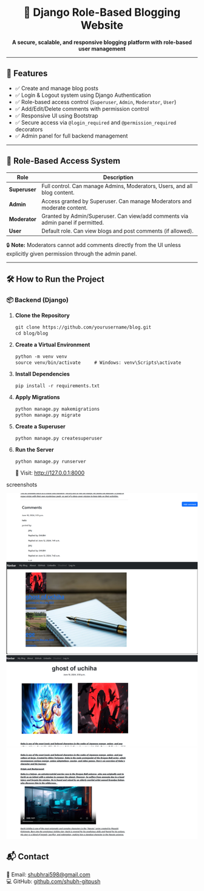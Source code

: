 <h1 align="center">📰 Django Role-Based Blogging Website</h1>

<p align="center">
  <strong>A secure, scalable, and responsive blogging platform with role-based user management</strong>
</p>

<hr>

<h2>🚀 Features</h2>

<ul>
  <li>✅ Create and manage blog posts</li>
  <li>✅ Login & Logout system using Django Authentication</li>
  <li>✅ Role-based access control (<code>Superuser</code>, <code>Admin</code>, <code>Moderator</code>, <code>User</code>)</li>
  <li>✅ Add/Edit/Delete comments with permission control</li>
  <li>✅ Responsive UI using Bootstrap</li>
  <li>✅ Secure access via <code>@login_required</code> and <code>@permission_required</code> decorators</li>
  <li>✅ Admin panel for full backend management</li>
</ul>

<hr>

<h2>🔐 Role-Based Access System</h2>

<table>
  <thead>
    <tr>
      <th>Role</th>
      <th>Description</th>
    </tr>
  </thead>
  <tbody>
    <tr>
      <td><strong>Superuser</strong></td>
      <td>Full control. Can manage Admins, Moderators, Users, and all blog content.</td>
    </tr>
    <tr>
      <td><strong>Admin</strong></td>
      <td>Access granted by Superuser. Can manage Moderators and moderate content.</td>
    </tr>
    <tr>
      <td><strong>Moderator</strong></td>
      <td>Granted by Admin/Superuser. Can view/add comments via admin panel if permitted.</td>
    </tr>
    <tr>
      <td><strong>User</strong></td>
      <td>Default role. Can view blogs and post comments (if allowed).</td>
    </tr>
  </tbody>
</table>

<p>🔒 <strong>Note:</strong> Moderators cannot add comments directly from the UI unless explicitly given permission through the admin panel.</p>

<hr>

<h2>🛠 How to Run the Project</h2>

<h3>📦 Backend (Django)</h3>

<ol>
  <li><strong>Clone the Repository</strong></li>

  <pre><code>git clone https://github.com/yourusername/blog.git
cd blog/blog</code></pre>

  <li><strong>Create a Virtual Environment</strong></li>

  <pre><code>python -m venv venv
source venv/bin/activate     # Windows: venv\Scripts\activate</code></pre>

  <li><strong>Install Dependencies</strong></li>

  <pre><code>pip install -r requirements.txt</code></pre>

  <li><strong>Apply Migrations</strong></li>

  <pre><code>python manage.py makemigrations
python manage.py migrate</code></pre>

  <li><strong>Create a Superuser</strong></li>

  <pre><code>python manage.py createsuperuser</code></pre>

  <li><strong>Run the Server</strong></li>

  <pre><code>python manage.py runserver</code></pre>

  <p>🔗 Visit: <a href="http://127.0.0.1:8000" target="_blank">http://127.0.0.1:8000</a></p>
</ol>

<p>screenshots</p>
<img src="Screenshot 2025-05-28 091309.png"></img>
<img src="Screenshot 2025-05-28 091210.png"></img>
<img src="Screenshot 2025-05-28 091238.png"></img>
<img src="Screenshot 2025-05-28 091251.png"></img>



<h2>📬 Contact</h2>

<p>
  📧 Email: <a href="mailto:shubhrai598@gmail.com">shubhrai598@gmail.com</a><br>
  💻 GitHub: <a href="https://github.com/shubh-gitpush" target="_blank">github.com/shubh-gitpush</a>
</p>
